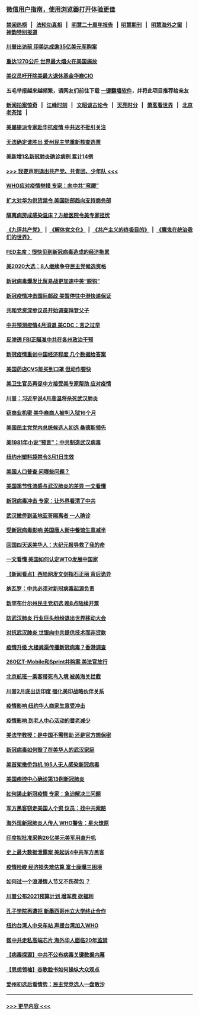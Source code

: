 ### [微信用户指南，使用浏览器打开体验更佳](https://github.com/gfw-breaker/banned-news1/blob/master/indexes/wechat-guide.md?t=0)
#### [禁闻热榜](热点新闻.md?t=0)  &nbsp;&nbsp;|&nbsp;&nbsp; [法轮功真相](https://github.com/gfw-breaker/truth/blob/master/README.md?t=0) &nbsp;&nbsp;|&nbsp;&nbsp; [明慧二十周年报告](https://github.com/gfw-breaker/mh-reports/blob/master/README.md?t=0) &nbsp;&nbsp;|&nbsp;&nbsp;[明慧期刊](https://github.com/gfw-breaker/mh-qikan) &nbsp;&nbsp;|&nbsp;&nbsp; [明慧海外之窗](https://github.com/gfw-breaker/mh-news/blob/master/README.md?t=0) &nbsp;&nbsp;|&nbsp;&nbsp; [神韵特别报道](https://github.com/gfw-breaker/mh-news/blob/master/shenyun.md?t=0)
#### [川普出访前 印美达成逾35亿美元军购案](../pages/nsc412/n11865444.md?t=02132156) 
#### [重达1270公斤 世界最大烟火在美国施放](../pages/nsc412/n11865198.md?t=02132156) 
#### [美议员吁开除美最大退休基金华裔CIO](../pages/nsc412/n11865230.md?t=02132156) 
#### 五毛举报越来越频繁，请网友们前往下载 [一键翻墙软件](https://github.com/gfw-breaker/ssr-accounts)，并将此项目推荐给亲友
#### [新闻拍案惊奇](https://github.com/gfw-breaker/banned-news1/blob/master/pages/link4.md) &nbsp;&nbsp;|&nbsp;&nbsp; [江峰时刻](https://github.com/gfw-breaker/banned-news1/blob/master/pages/link4.md) &nbsp;&nbsp;|&nbsp;&nbsp; [文昭谈古论今](https://github.com/gfw-breaker/banned-news1/blob/master/pages/link4.md) &nbsp;&nbsp;|&nbsp;&nbsp; [天亮时分](https://github.com/gfw-breaker/banned-news1/blob/master/pages/link4.md) &nbsp;&nbsp;|&nbsp;&nbsp; [萧茗看世界](https://github.com/gfw-breaker/banned-news1/blob/master/pages/link4.md) &nbsp;&nbsp;|&nbsp;&nbsp; [北京老茶馆](https://github.com/gfw-breaker/banned-news1/blob/master/pages/link4.md) &nbsp;&nbsp;|&nbsp;&nbsp; 
#### [美屡提派专家赴华抗疫情 中共迟不批引关注](../pages/nsc412/n11864719.md?t=02132156) 
#### [无法确定谁胜出 爱州民主党重新核查选票](../pages/nsc412/n11864830.md?t=02132156) 
#### [美新增1名新冠肺炎确诊病例 累计14例](../pages/nsc412/n11864893.md?t=02132156) 
#### [>>> 我要声明退出共产党、共青团、少年队 <<<](https://github.com/begood0513/goodnews/blob/master/quit/letter.md) 
#### [WHO应对疫情举措 专家：向中共“弯腰”](../pages/nsc412/n11864727.md?t=02132156) 
#### [扩大对华为供货禁令 美国防部趋向支持商务部](../pages/nsc412/n11864773.md?t=02132156) 
#### [隔离病房成感染温床？方舱医院令美专家担忧](../pages/nsc412/n11864575.md?t=02132156) 
#### [《九评共产党》](https://github.com/begood0513/9ping.md/blob/master/README.md) &nbsp;|&nbsp; [《解体党文化》](../../../../jtdwh.md/blob/master/README.md)  &nbsp;|&nbsp; [《共产主义的终极目的》](../../../../gczydzjmd.md/blob/master/README.md) &nbsp;|&nbsp; [《魔鬼在统治我们的世界》](../../../../mgztzwmdsj.md/blob/master/README.md) 
#### [FED主席：很快见到新冠病毒造成的经济拖累](../pages/nsc412/n11864507.md?t=02132156) 
#### [美2020大选：8人继续争夺民主党候选资格](../pages/nsc412/n11864327.md?t=02132156) 
#### [新冠病毒爆发比贸易战更加速中美“脱钩”](../pages/nsc412/n11864470.md?t=02132156) 
#### [新冠疫情冲击国际邮政 美暂停往中港快递保证](../pages/nsc412/n11864207.md?t=02132156) 
#### [共和党资深参议员开始调查拜登父子](../pages/nsc412/n11863984.md?t=02132156) 
#### [中共预测疫情4月消退 美CDC：言之过早](../pages/nsc412/n11864310.md?t=02132156) 
#### [反渗透 FBI正瞄准中共在各州政治干预](../pages/nsc412/n11864300.md?t=02132156) 
#### [新冠疫情重创中国经济程度 几个数据给答案](../pages/nsc412/n11864203.md?t=02132156) 
#### [美国药店CVS能买到口罩 但动作要快](../pages/nsc412/n11862438.md?t=02132156) 
#### [美卫生官员再促中方接受美专家帮助 应对疫情](../pages/nsc412/n11864043.md?t=02132156) 
#### [川普：习近平说4月高温将杀死武汉肺炎](../pages/nsc412/n11860814.md?t=02132156) 
#### [窃商业机密 美华裔商人被判入狱16个月](../pages/nsc412/n11863911.md?t=02132156) 
#### [美国民主党党内总统候选人初选 桑德斯领先](../pages/nsc412/n11863475.md?t=02132156) 
#### [美1981年小说“预言”：中共制造武汉病毒](../pages/nsc412/n11863306.md?t=02132156) 
#### [纽约州塑料袋禁令3月1日生效](../pages/nsc412/n11862832.md?t=02132156) 
#### [美国人口普查  问哪些问题？](../pages/nsc412/n11862808.md?t=02132156) 
#### [美国季节性流感与武汉肺炎的差异 一文看懂](../pages/nsc412/n11862428.md?t=02132156) 
#### [新冠病毒冲击 专家：让外界看清了中共](../pages/nsc412/n11862280.md?t=02132156) 
#### [武汉撤侨到圣地亚哥隔离者 一人确诊](../pages/nsc412/n11862460.md?t=02132156) 
#### [受新冠病毒影响 美国唐人街中餐馆生意减半](../pages/nsc412/n11861940.md?t=02132156) 
#### [回国四天返美华人：大纪元报导救了我的命](../pages/nsc412/n11862181.md?t=02132156) 
#### [一文看懂 美国如何认定WTO发展中国家](../pages/nsc412/n11862051.md?t=02132156) 
#### [【新闻看点】西陆网发文剑指石正丽 背后诡异](../pages/nsc412/n11861792.md?t=02132156) 
#### [纳瓦罗：中共必须对新冠病毒起源负责](../pages/nsc412/n11861810.md?t=02132156) 
#### [新罕布什尔州民主党初选 晚8点陆续开票](../pages/nsc412/n11861872.md?t=02132156) 
#### [防武汉肺炎 行业巨头纷纷退出世界移动大会](../pages/nsc412/n11861795.md?t=02132156) 
#### [对抗武汉肺炎 世银向中共提供技术而非贷款](../pages/nsc412/n11861652.md?t=02132156) 
#### [疫情升级 大楼粪渠传播新冠病毒？香港调查](../pages/nsc412/n11861556.md?t=02132156) 
#### [260亿T-Mobile和Sprint并购案 美法官放行](../pages/nsc412/n11861511.md?t=02132156) 
#### [北京航班一乘客带死鸟入境 被美海关拦截](../pages/nsc412/n11861317.md?t=02132156) 
#### [川普2月底出访印度 强化美印战略伙伴关系](../pages/nsc412/n11860557.md?t=02132156) 
#### [疫情影响  纽约华人商家生意受冲击](../pages/nsc412/n11860284.md?t=02132156) 
#### [疫情影响  到老人中心活动的耆老减少](../pages/nsc412/n11860199.md?t=02132156) 
#### [美法学教授：是中国不需帮助 还是官方想保密](../pages/nsc412/n11859492.md?t=02132156) 
#### [新冠病毒如何毁了在美华人的武汉家庭](../pages/nsc412/n11859524.md?t=02132156) 
#### [美首架撤侨包机 195人无人感染新冠病毒](../pages/nsc412/n11859908.md?t=02132156) 
#### [美国疾控中心确诊第13例新冠肺炎](../pages/nsc412/n11859966.md?t=02132156) 
#### [如何遏止新冠疫情 专家：急迫解决三问题](../pages/nsc412/n11859685.md?t=02132156) 
#### [军方黑客窃走美国人个资 议员：找中共索赔](../pages/nsc412/n11859371.md?t=02132156) 
#### [海外现新冠肺炎人传人 WHO警告：星火燎原](../pages/nsc412/n11859252.md?t=02132156) 
#### [印度拟批准采购26亿美元美军用直升机](../pages/nsc412/n11859143.md?t=02132156) 
#### [史上最大数据泄露案 美起诉4中共军方黑客](../pages/nsc412/n11859115.md?t=02132156) 
#### [疫情险峻 经济损失难估算 富士康曝三困境](../pages/nsc412/n11859120.md?t=02132156) 
#### [如何过一个浪漫情人节又不伤荷包 ？](../pages/nsc412/n11858969.md?t=02132156) 
#### [川普公布2021预算计划 增军费 砍福利](../pages/nsc412/n11859012.md?t=02132156) 
#### [孔子学院再遭拒 新墨西哥州立大学终止合作](../pages/nsc412/n11858661.md?t=02132156) 
#### [纽约台湾人中央车站  声援台湾加入WHO](../pages/nsc412/n11857757.md?t=02132156) 
#### [帮中共走私高端芯片 海外华人面临20年监禁](../pages/nsc412/n11855016.md?t=02132156) 
#### [【病毒探源】中共不公布病毒关键数据内幕](../pages/nsc412/n11856584.md?t=02132156) 
#### [【思想领袖】谷歌脸书如何操纵大众观点](../pages/nsc412/n11680874.md?t=02132156) 
#### [爱州初选后看情势：民主党竞选人一盘散沙](../pages/nsc412/n11856557.md?t=02132156) 

----
#### [ >>> 更早内容 <<< ](../indexes/nsc412-earlier.md)
